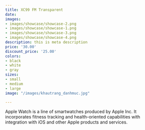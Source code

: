 ```yaml
---
title: XC99 FM Transparent
date: 
images:
- images/showcase/showcase-2.png
- images/showcase/showcase-1.png
- images/showcase/showcase-3.png
- images/showcase/showcase-4.png
description: this is meta description
price: '30.00'
discount_price: '25.00'
colors:
- black
- white
- gray
sizes:
- small
- medium
- large
image: "/images/khautrang_danhmuc.jpg"

---
```

Apple Watch is a line of smartwatches produced by Apple Inc. It incorporates fitness tracking and health-oriented capabilities with integration with iOS and other Apple products and services.